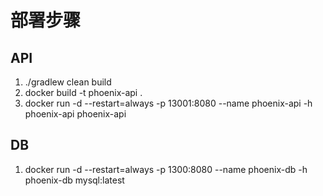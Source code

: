 # 部署步骤

## API
1. ./gradlew clean build
2. docker build -t phoenix-api .
3. docker run -d --restart=always -p 13001:8080 --name phoenix-api -h phoenix-api  phoenix-api


## DB
1. docker run -d --restart=always -p 1300:8080 --name phoenix-db -h phoenix-db  mysql:latest

